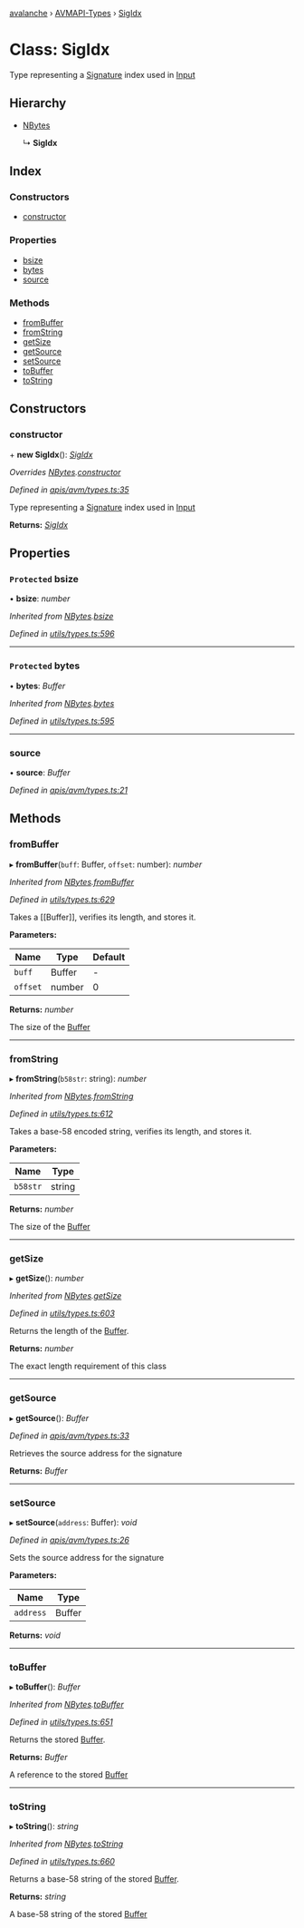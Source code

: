 [avalanche](../README.md) › [AVMAPI-Types](../modules/avmapi_types.md) › [SigIdx](avmapi_types.sigidx.md)

# Class: SigIdx

Type representing a [Signature](avmapi_types.signature.md) index used in [Input](avmapi_inputs.input.md)

## Hierarchy

* [NBytes](utils_types.nbytes.md)

  ↳ **SigIdx**

## Index

### Constructors

* [constructor](avmapi_types.sigidx.md#constructor)

### Properties

* [bsize](avmapi_types.sigidx.md#protected-bsize)
* [bytes](avmapi_types.sigidx.md#protected-bytes)
* [source](avmapi_types.sigidx.md#source)

### Methods

* [fromBuffer](avmapi_types.sigidx.md#frombuffer)
* [fromString](avmapi_types.sigidx.md#fromstring)
* [getSize](avmapi_types.sigidx.md#getsize)
* [getSource](avmapi_types.sigidx.md#getsource)
* [setSource](avmapi_types.sigidx.md#setsource)
* [toBuffer](avmapi_types.sigidx.md#tobuffer)
* [toString](avmapi_types.sigidx.md#tostring)

## Constructors

###  constructor

\+ **new SigIdx**(): *[SigIdx](avmapi_types.sigidx.md)*

*Overrides [NBytes](utils_types.nbytes.md).[constructor](utils_types.nbytes.md#constructor)*

*Defined in [apis/avm/types.ts:35](https://github.com/ava-labs/avalanche.js/blob/c723742/src/apis/avm/types.ts#L35)*

Type representing a [Signature](avmapi_types.signature.md) index used in [Input](avmapi_inputs.input.md)

**Returns:** *[SigIdx](avmapi_types.sigidx.md)*

## Properties

### `Protected` bsize

• **bsize**: *number*

*Inherited from [NBytes](utils_types.nbytes.md).[bsize](utils_types.nbytes.md#protected-bsize)*

*Defined in [utils/types.ts:596](https://github.com/ava-labs/avalanche.js/blob/c723742/src/utils/types.ts#L596)*

___

### `Protected` bytes

• **bytes**: *Buffer*

*Inherited from [NBytes](utils_types.nbytes.md).[bytes](utils_types.nbytes.md#protected-bytes)*

*Defined in [utils/types.ts:595](https://github.com/ava-labs/avalanche.js/blob/c723742/src/utils/types.ts#L595)*

___

###  source

• **source**: *Buffer*

*Defined in [apis/avm/types.ts:21](https://github.com/ava-labs/avalanche.js/blob/c723742/src/apis/avm/types.ts#L21)*

## Methods

###  fromBuffer

▸ **fromBuffer**(`buff`: Buffer, `offset`: number): *number*

*Inherited from [NBytes](utils_types.nbytes.md).[fromBuffer](utils_types.nbytes.md#frombuffer)*

*Defined in [utils/types.ts:629](https://github.com/ava-labs/avalanche.js/blob/c723742/src/utils/types.ts#L629)*

Takes a [[Buffer]], verifies its length, and stores it.

**Parameters:**

Name | Type | Default |
------ | ------ | ------ |
`buff` | Buffer | - |
`offset` | number | 0 |

**Returns:** *number*

The size of the [Buffer](https://github.com/feross/buffer)

___

###  fromString

▸ **fromString**(`b58str`: string): *number*

*Inherited from [NBytes](utils_types.nbytes.md).[fromString](utils_types.nbytes.md#fromstring)*

*Defined in [utils/types.ts:612](https://github.com/ava-labs/avalanche.js/blob/c723742/src/utils/types.ts#L612)*

Takes a base-58 encoded string, verifies its length, and stores it.

**Parameters:**

Name | Type |
------ | ------ |
`b58str` | string |

**Returns:** *number*

The size of the [Buffer](https://github.com/feross/buffer)

___

###  getSize

▸ **getSize**(): *number*

*Inherited from [NBytes](utils_types.nbytes.md).[getSize](utils_types.nbytes.md#getsize)*

*Defined in [utils/types.ts:603](https://github.com/ava-labs/avalanche.js/blob/c723742/src/utils/types.ts#L603)*

Returns the length of the [Buffer](https://github.com/feross/buffer).

**Returns:** *number*

The exact length requirement of this class

___

###  getSource

▸ **getSource**(): *Buffer*

*Defined in [apis/avm/types.ts:33](https://github.com/ava-labs/avalanche.js/blob/c723742/src/apis/avm/types.ts#L33)*

Retrieves the source address for the signature

**Returns:** *Buffer*

___

###  setSource

▸ **setSource**(`address`: Buffer): *void*

*Defined in [apis/avm/types.ts:26](https://github.com/ava-labs/avalanche.js/blob/c723742/src/apis/avm/types.ts#L26)*

Sets the source address for the signature

**Parameters:**

Name | Type |
------ | ------ |
`address` | Buffer |

**Returns:** *void*

___

###  toBuffer

▸ **toBuffer**(): *Buffer*

*Inherited from [NBytes](utils_types.nbytes.md).[toBuffer](utils_types.nbytes.md#tobuffer)*

*Defined in [utils/types.ts:651](https://github.com/ava-labs/avalanche.js/blob/c723742/src/utils/types.ts#L651)*

Returns the stored [Buffer](https://github.com/feross/buffer).

**Returns:** *Buffer*

A reference to the stored [Buffer](https://github.com/feross/buffer)

___

###  toString

▸ **toString**(): *string*

*Inherited from [NBytes](utils_types.nbytes.md).[toString](utils_types.nbytes.md#tostring)*

*Defined in [utils/types.ts:660](https://github.com/ava-labs/avalanche.js/blob/c723742/src/utils/types.ts#L660)*

Returns a base-58 string of the stored [Buffer](https://github.com/feross/buffer).

**Returns:** *string*

A base-58 string of the stored [Buffer](https://github.com/feross/buffer)
